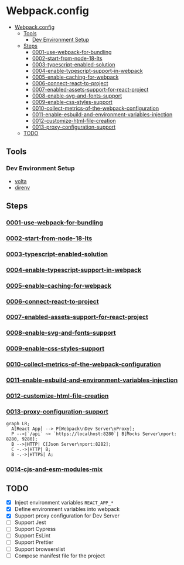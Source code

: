 # Webpack.config

- [Webpack.config](#webpackconfig)
  - [Tools](#tools)
    - [Dev Environment Setup](#dev-environment-setup)
  - [Steps](#steps)
    - [0001-use-webpack-for-bundling](#0001-use-webpack-for-bundling)
    - [0002-start-from-node-18-lts](#0002-start-from-node-18-lts)
    - [0003-typescript-enabled-solution](#0003-typescript-enabled-solution)
    - [0004-enable-typescript-support-in-webpack](#0004-enable-typescript-support-in-webpack)
    - [0005-enable-caching-for-webpack](#0005-enable-caching-for-webpack)
    - [0006-connect-react-to-project](#0006-connect-react-to-project)
    - [0007-enabled-assets-support-for-react-project](#0007-enabled-assets-support-for-react-project)
    - [0008-enable-svg-and-fonts-support](#0008-enable-svg-and-fonts-support)
    - [0009-enable-css-styles-support](#0009-enable-css-styles-support)
    - [0010-collect-metrics-of-the-webpack-configuration](#0010-collect-metrics-of-the-webpack-configuration)
    - [0011-enable-esbuild-and-environment-variables-injection](#0011-enable-esbuild-and-environment-variables-injection)
    - [0012-customize-html-file-creation](#0012-customize-html-file-creation)
    - [0013-proxy-configuration-support](#0013-proxy-configuration-support)
  - [TODO](#todo)

## Tools

### Dev Environment Setup

- [volta](https://docs.volta.sh/guide/understanding)
- [direnv](https://direnv.net/)

## Steps

### [0001-use-webpack-for-bundling](./doc/adr/0001-webpack-5-xx-clean-configuration.md)

### [0002-start-from-node-18-lts](./doc/adr/0002-start-from-node-18-lts.md)

### [0003-typescript-enabled-solution](./doc/adr/0003-typescript-enabled-solution.md)

### [0004-enable-typescript-support-in-webpack](./doc/adr/0004-enable-typescript-support-in-webpack.md)

### [0005-enable-caching-for-webpack](./doc/adr/0005-enable-caching-for-webpack.md)

### [0006-connect-react-to-project](./doc/adr/0006-connect-react-to-project.md)

### [0007-enabled-assets-support-for-react-project](./doc/adr/0007-enabled-assets-support-for-react-project.md)

### [0008-enable-svg-and-fonts-support](./doc/adr/0008-enable-svg-and-fonts-support.md)

### [0009-enable-css-styles-support](./doc/adr/0009-enable-css-styles-support.md)

### [0010-collect-metrics-of-the-webpack-configuration](./doc/adr/0010-collect-metrics-of-the-webpack-configuration.md)

### [0011-enable-esbuild-and-environment-variables-injection](./doc/adr/0011-enable-esbuild-and-environment-variables-injection.md)

### [0012-customize-html-file-creation](./doc/adr/0012-customize-html-file-creation.md)

### [0013-proxy-configuration-support](./doc/adr/0013-proxy-configuration-support.md)

```mermaid
graph LR;
  A[React App] --> P[Webpack\nDev Server\nProxy];
  P -->|`/api` ~> `https://localhost:8280`| B[Mocks Server\nport: 8280, 9280];
  B -->|HTTP| C[Json Server\nport:8282];
  C -.->|HTTP| B;
  B -.->|HTTPS| A;
```

### [0014-cjs-and-esm-modules-mix](./doc/adr/0014-cjs-and-esm-modules-mix.md)

## TODO

- [x] Inject environment variables `REACT_APP_*`
- [x] Define environment variables into webpack
- [x] Support proxy configuration for Dev Server
- [ ] Support Jest
- [ ] Support Cypress
- [ ] Support EsLint
- [ ] Support Prettier
- [ ] Support browserslist
- [ ] Compose manifest file for the project
